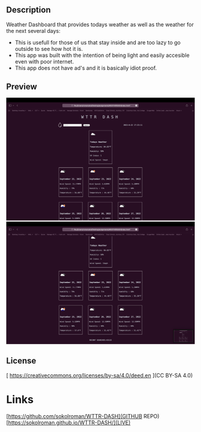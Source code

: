 
# <WTTR DASH>

## Description

Weather Dashboard that provides todays weather as well as the weather for the next several days:

- This is usefull for those of us that stay inside and are too lazy to go outside to see how hot it is. 
- This app was built with the intention of being light and easily accesible even with poor internet. 
- This app does not have ad's and it is basically idiot proof. 

## Preview

  ![screenshot 1](/assets/imgs/S1.png)
  ![screenshot 2](/assets/imgs/S2.png)

## License

[ https://creativecommons.org/licenses/by-sa/4.0/deed.en ](CC BY-SA 4.0)

# Links

[https://github.com/sokolroman/WTTR-DASH](GITHUB REPO)
[https://sokolroman.github.io/WTTR-DASH/](LIVE)


